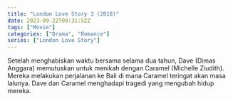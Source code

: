 ```yaml
---
title: "London Love Story 3 (2018)"
date: 2023-09-22T09:31:52Z
tags: ["Movie"]
categories: ["Drama", "Romance"]
series: ["London Love Story"]
---
```


Setelah menghabiskan waktu bersama selama dua tahun, Dave (Dimas Anggara) memutuskan untuk menikah dengan Caramel (Michelle Ziudith). Mereka melakukan perjalanan ke Bali di mana Caramel teringat akan masa lalunya. Dave dan Caramel menghadapi tragedi yang mengubah hidup mereka.

<mux-player stream-type="on-demand"
  src="https://kp3d-my.sharepoint.com/personal/ryoo_kp3d_onmicrosoft_com/_layouts/15/download.aspx?share=EQQTfMWBZJtPlR5O285rKoUBwqNXmEmwYmung3orDA_2GA" metadata-video-title="London Love Story 3 (2018)" prefer-playback="mse" controls>
  </mux-player>
  
  
  <script src="https://cdn.jsdelivr.net/npm/@mux/mux-player"></script>
  
 <script id="wWhw00UmiYPO6pw024JHIoiqTl02aWPAs02T8XE5I2mx188" type="application/ld+json">
 {
  "@context": "https://schema.org/",
  "@type": "VideoObject",
  "name": "London Love Story 3 (2018)",
  "contentUrl": "https://stream.mux.com/wWhw00UmiYPO6pw024JHIoiqTl02aWPAs02T8XE5I2mx188.m3u8",
  "thumbnailUrl": "https://www.themoviedb.org/t/p/original/qaQXRdP8dqKs09PlIHS6gSk5hjz.jpg?width=314&fit_mode=preserve&time=25",
  "uploadDate": "2023-09-22T09:31:52Z",
}

</script>